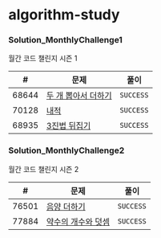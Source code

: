 # algorithm-study

### Solution_MonthlyChallenge1
월간 코드 챌린지 시즌 1

| # | 문제 | 풀이 |
| --- | --- | --- |
| 68644 | [두 개 뽑아서 더하기](https://github.com/yeojin822/algorithm-study/blob/main/src/main/java/%EB%91%90%EA%B0%9C%EB%BD%91%EC%95%84%EC%84%9C%EB%8D%94%ED%95%98%EA%B8%B0/Sum.java) | `SUCCESS` | 
| 70128 | [내적](https://programmers.co.kr/learn/courses/30/lessons/70128) | `SUCCESS` |
| 68935 | [3진법 뒤집기](https://programmers.co.kr/learn/courses/30/lessons/68935) | `SUCCESS` |


### Solution_MonthlyChallenge2
월간 코드 챌린지 시즌 2

| # | 문제 | 풀이 |
| --- | --- | --- |
| 76501 | [음양 더하기](https://programmers.co.kr/learn/courses/30/lessons/76501) | `SUCCESS` |
| 77884 | [약수의 개수와 덧셈](https://programmers.co.kr/learn/courses/30/lessons/77884) | `SUCCESS` |
